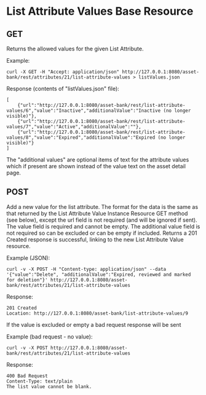 # List Attribute Values Base Resource
## GET
Returns the allowed values for the given List Attribute.

Example:
```
curl -X GET -H "Accept: application/json" http://127.0.0.1:8080/asset-bank/rest/attributes/21/list-attribute-values > listValues.json
```


Response (contents of "listValues.json" file):
```
[
    {"url":"http://127.0.0.1:8080/asset-bank/rest/list-attribute-values/6","value":"Inactive","additionalValue":"Inactive (no longer visible)"},	
    {"url":"http://127.0.0.1:8080/asset-bank/rest/list-attribute-values/7","value":"Active","additionalValue":""},
    {"url":"http://127.0.0.1:8080/asset-bank/rest/list-attribute-values/8","value":"Expired","additionalValue":"Expired (no longer visible)"}
]
```

The "additional values" are optional items of text for the attribute values which if present are shown instead of the value text on the asset detail page.
## POST
Add a new value for the list attribute. The format for the data is the same as that returned by the List Attribute Value Instance Resource GET method (see below), except the url field is not required (and will be ignored if sent). The value field is required and cannot be empty. The additional value field is not required so can be excluded or can be empty if included.
Returns a 201 Created response is successful, linking to the new List Attribute Value resource.  

Example (JSON):
```
curl -v -X POST -H "Content-type: application/json" --data '{"value":"Delete", "additionalValue":"Expired, reviewed and marked for deletion"}' http://127.0.0.1:8080/asset-bank/rest/attributes/21/list-attribute-values
```

Response:
```
201 Created
Location: http://127.0.0.1:8080/asset-bank/list-attribute-values/9
```
If the value is excluded or empty a bad request response will be sent

Example (bad request - no value):
```
curl -v -X POST http://127.0.0.1:8080/asset-bank/rest/attributes/21/list-attribute-values
```

Response:
```
400 Bad Request
Content-Type: text/plain
The list value cannot be blank.
```

